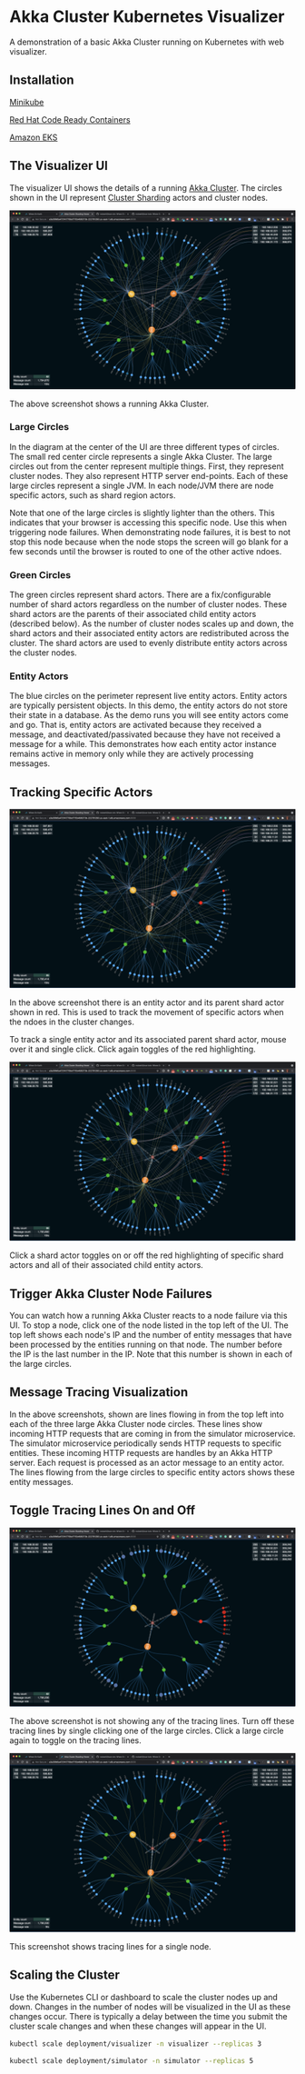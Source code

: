 
# Akka Cluster Kubernetes Visualizer

A demonstration of a basic Akka Cluster running on Kubernetes with web visualizer.

## Installation

[Minikube](https://github.com/mckeeh3/akka-cluster-kubernetes-visualizer/blob/main/README-minikube.md)

[Red Hat Code Ready Containers](https://github.com/mckeeh3/akka-cluster-kubernetes-visualizer/blob/main/README-redhat-crc.md)

[Amazon EKS](https://github.com/mckeeh3/akka-cluster-kubernetes-visualizer/blob/main/README-amazon-eks.md)

## The Visualizer UI

The visualizer UI shows the details of a running [Akka Cluster](https://doc.akka.io/docs/akka/current/typed/cluster.html). The circles shown in the UI represent
[Cluster Sharding](https://doc.akka.io/docs/akka/current/typed/cluster-sharding.html) actors and cluster nodes.

![Akka Cluster 1](docs/visualizer-01.png)

The above screenshot shows a running Akka Cluster.

### Large Circles

In the diagram at the center of the UI are three different types of circles.
The small red center circle represents a single Akka Cluster.
The large circles out from the center represent multiple things. First, they represent cluster nodes. They also represent HTTP server end-points.
Each of these large circles represent a single JVM. In each node/JVM there are node specific actors, such as shard region actors.

Note that one of the large circles is slightly lighter than the others. This indicates that your browser is accessing this specific node.
Use this when triggering node failures. When demonstrating node failures, it is best to not stop this node because when the node stops the screen
will go blank for a few seconds until the browser is routed to one of the other active ndoes.

### Green Circles

The green circles represent shard actors. There are a fix/configurable number of shard actors regardless on the number of cluster nodes.
These shard actors are the parents of their associated child entity actors (described below).
As the number of cluster nodes scales up and down, the shard actors and their associated entity actors are redistributed across the cluster.
The shard actors are used to evenly distribute entity actors across the cluster nodes.

### Entity Actors

The blue circles on the perimeter represent live entity actors. Entity actors are typically persistent objects. In this demo, the entity actors
do not store their state in a database. As the demo runs you will see entity actors come and go. That is, entity actors are activated because
they received a message, and deactivated/passivated because they have not received a message for a while. This demonstrates how each entity actor
instance remains active in memory only while they are actively processing messages.

## Tracking Specific Actors

![Akka Cluster 1](docs/visualizer-02.png)

In the above screenshot there is an entity actor and its parent shard actor shown in red. This is used to track the movement of specific actors
when the ndoes in the cluster changes.

To track a single entity actor and its associated parent shard actor, mouse over it and single click. Click again toggles of the red highlighting.

![Akka Cluster 1](docs/visualizer-03.png)

Click a shard actor toggles on or off the red highlighting of specific shard actors and all of their associated child entity actors.

## Trigger Akka Cluster Node Failures

You can watch how a running Akka Cluster reacts to a node failure via this UI. To stop a node, click one of the node listed in the top left of the UI.
The top left shows each node's IP and the number of entity messages that have been processed by the entities running on that node.
The number before the IP is the last number in the IP. Note that this number is shown in each of the large circles.

## Message Tracing Visualization

In the above screenshots, shown are lines flowing in from the top left into each of the three large Akka Cluster node circles.
These lines show incoming HTTP requests that are coming in from the simulator microservice.
The simulator microservice periodically sends HTTP requests to specific entities.
These incoming HTTP requests are handles by an Akka HTTP server. Each request is processed as an actor message to an entity actor.
The lines flowing from the large circles to specific entity actors shows these entity messages.

## Toggle Tracing Lines On and Off

![Akka Cluster 1](docs/visualizer-04.png)

The above screenshot is not showing any of the tracing lines. Turn off these tracing lines by single clicking one of the large circles.
Click a large circle again to toggle on the tracing lines.

![Akka Cluster 1](docs/visualizer-05.png)

This screenshot shows tracing lines for a single node.

## Scaling the Cluster

Use the Kubernetes CLI or dashboard to scale the cluster nodes up and down. Changes in the number of nodes will be visualized in the UI
as these changes occur. There is typically a delay between the time you submit the cluster scale changes and when these changes will
appear in the UI.

~~~bash
kubectl scale deployment/visualizer -n visualizer --replicas 3
~~~

~~~bash
kubectl scale deployment/simulator -n simulator --replicas 5
~~~
